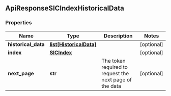 ## ApiResponseSICIndexHistoricalData

### Properties
Name | Type | Description | Notes
------------ | ------------- | ------------- | -------------
**historical_data** | [**list[HistoricalData]**](HistoricalData.md) |  | [optional] 
**index** | [**SICIndex**](SICIndex.md) |  | [optional] 
**next_page** | **str** | The token required to request the next page of the data | [optional] 



